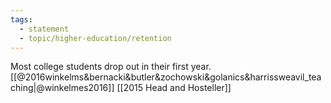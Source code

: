 ```yaml
---
tags: 
  - statement
  - topic/higher-education/retention
---
```

Most college students drop out in their first year. [[@2016winkelms&bernacki&butler&zochowski&golanics&harrissweavil_teaching|@winkelmes2016]] [[2015 Head and Hosteller]]